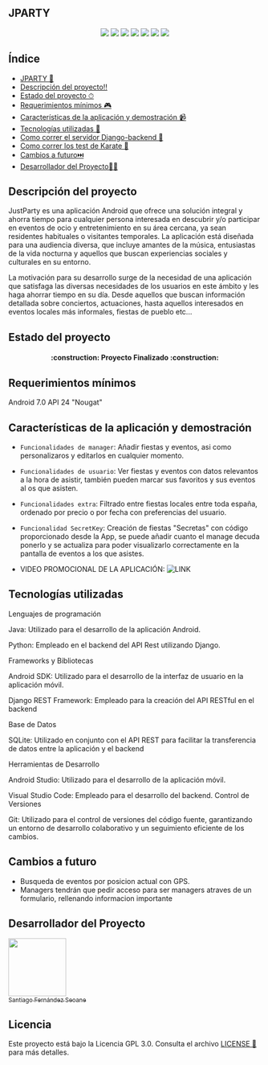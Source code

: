 ## JPARTY
<p align="center">
  <img src="https://raw.githubusercontent.com/SantiFdezz/JustPartyApp/main/doc/Banner.png">
  <img src="https://img.shields.io/badge/PFC_DAM-2024-purple">
  <img src="https://img.shields.io/badge/STATUS-%20FINALIZADO-green">
  <img src="https://img.shields.io/badge/Python-v.3.12.3-674EA7?logo=python&logoColor=white&style=plastic">
  <img src="https://img.shields.io/badge/Django-v.4.2.6-674EA7?logo=django&logoColor=white&style=plastic">
  <img src="https://img.shields.io/badge/Java-v.20.0.2-674EA7?logo=java&logoColor=white&style=plastic">
  <img src="https://img.shields.io/github/stars/SantiFdezz/JustPartyApp?style=social">
</p>


## Índice

* [JPARTY 🎈](#jparty)
* [Descripción del proyecto‼️](#descripción-del-proyecto)
* [Estado del proyecto ⏱](#estado-del-proyecto)
* [Requerimientos mínimos 🎮](#requerimientos-mínimos)
* [Características de la aplicación y demostración 📹](#características-de-la-aplicación-y-demostración)
* [Tecnologías utilizadas  🤖](#tecnologías-utilizadas)
* [Como correr el servidor Django-backend  🤖](jparty-backend/README.md)
* [Como correr los test de Karate  🤖](tests/README.md)
* [Cambios a futuro⏭️](#cambios-a-futuro)
* [Desarrollador del Proyecto👨‍💻](#desarrollador-del-proyecto)
 
## Descripción del proyecto
JustParty es una aplicación Android que ofrece una solución integral y ahorra tiempo para cualquier persona interesada en descubrir y/o participar en eventos de ocio y entretenimiento en su área cercana, ya sean residentes habituales o visitantes temporales. La aplicación está diseñada para una audiencia diversa, que incluye amantes de la música, entusiastas de la vida nocturna y aquellos que buscan experiencias sociales y culturales en su entorno.

La motivación para su desarrollo surge de la necesidad de una aplicación que satisfaga las diversas necesidades de los usuarios en este ámbito y les haga ahorrar tiempo en su día. Desde aquellos que buscan información detallada sobre conciertos, actuaciones, hasta aquellos interesados en eventos locales más informales, fiestas de pueblo etc...


## Estado del proyecto 

<h4 align="center">:construction: Proyecto Finalizado :construction:</h4>

## Requerimientos mínimos 

Android 7.0 API 24 "Nougat"

## Características de la aplicación y demostración

* `Funcionalidades de manager`: Añadir fiestas y eventos, asi como personalizaros y editarlos en cualquier momento.

* `Funcionalidades de usuario`: Ver fiestas y eventos con datos relevantos a la hora de asistir, también pueden marcar sus favoritos y sus eventos al os que asisten.

* `Funcionalidades extra`: Filtrado entre fiestas locales entre toda españa, ordenado por precio o por fecha con preferencias del usuario.

* `Funcionalidad SecretKey`: Creación de fiestas "Secretas" con código proporcionado desde la App, se puede añadir cuanto el manage decuda ponerlo y se actualiza para poder visualizarlo correctamente en la pantalla de eventos a los que asistes.

* VIDEO PROMOCIONAL DE LA APLICACIÓN:
  ![LINK]((https://www.youtube.com/watch?v=9k1Z7aCRcTk))

## Tecnologías utilizadas

Lenguajes de programación

  Java: Utilizado para el desarrollo de la aplicación Android.

  Python: Empleado en el backend del API Rest utilizando Django.

Frameworks y Bibliotecas

  Android SDK: Utilizado para el desarrollo de la interfaz de usuario en la aplicación móvil.

  Django REST Framework: Empleado para la creación del API RESTful en el backend

Base de Datos

  SQLite: Utilizado en conjunto con el API REST para facilitar la transferencia de datos entre la aplicación y el backend

Herramientas de Desarrollo

  Android Studio: Utilizado para el desarrollo de la aplicación móvil.

  Visual Studio Code: Empleado para el desarrollo del backend.
Control de Versiones

  Git: Utilizado para el control de versiones del código fuente, garantizando un entorno de desarrollo colaborativo y un seguimiento eficiente de los cambios.

## Cambios a futuro
 - Busqueda de eventos por posicion actual con GPS.
 - Managers tendrán que pedir acceso para ser managers atraves de un formulario, rellenando informacion importante 

## Desarrollador del Proyecto
[<img src="https://avatars.githubusercontent.com/u/145338461?v=4" width=115><br><sub>Santiago Fernández Seoane</sub>](https://github.com/SantiFdezz)

## Licencia

Este proyecto está bajo la Licencia GPL 3.0. Consulta el archivo [LICENSE  🤖](LICENSE) para más detalles.
